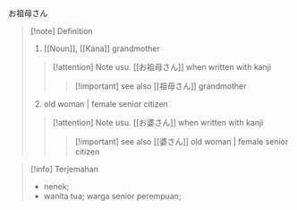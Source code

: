お祖母さん
>[!note] Definition
>1. [[Noun]], [[Kana]]
> grandmother
> > [!attention] Note
> > usu. [[お祖母さん]] when written with kanji
> > 
> > > [!important]  see also
> > > [[祖母さん]] 
> > > grandmother
>
> 2. old woman | female senior citizen
> > [!attention] Note
> > usu. [[お婆さん]] when written with kanji
> > 
> > > [!important] see also
> > > [[婆さん]] 
> > > old woman | female senior citizen

>[!info] Terjemahan
>- nenek;  
>- wanita tua; warga senior perempuan;


